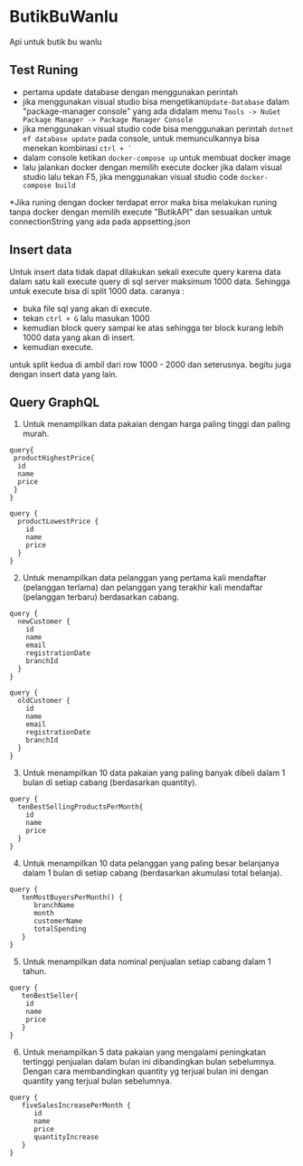 # ButikBuWanlu
Api untuk butik bu wanlu

## Test Runing
- pertama update database dengan menggunakan perintah 
- jika menggunakan visual studio bisa mengetikan```Update-Database``` dalam "package-manager console" yang ada didalam menu ```Tools -> NuGet Package Manager -> Package Manager Console```
- jika menggunakan visual studio code bisa menggunakan perintah ```dotnet ef database update``` pada console, untuk memunculkannya bisa menekan kombinasi ```ctrl + ` ```
- dalam console ketikan ```docker-compose up``` untuk membuat docker image
- lalu jalankan docker dengan memilih execute docker jika dalam visual studio lalu tekan F5, jika menggunakan visual studio code ```docker-compose build```

*Jika runing dengan docker terdapat error maka bisa melakukan runing tanpa docker dengan memilih execute "ButikAPI" dan sesuaikan untuk connectionString yang ada pada appsetting.json
   

## Insert data
Untuk insert data tidak dapat dilakukan sekali execute query karena data dalam satu kali execute query di sql server maksimum 1000 data. Sehingga untuk execute bisa di split 1000 data.
caranya :
- buka file sql yang akan di execute.
- tekan ```ctrl + G``` lalu masukan 1000 
- kemudian block query sampai ke atas sehingga ter block kurang lebih 1000 data yang akan di insert.
- kemudian execute.

untuk split kedua di ambil dari row 1000 - 2000 dan seterusnya. begitu juga dengan insert data yang lain.


## Query GraphQL

1. Untuk menampilkan data pakaian dengan harga paling tinggi dan paling
murah.
```
query{
 productHighestPrice{
  id
  name
  price
 }
}
```
```
query {
  productLowestPrice {
    id
    name
    price
  }
}
```
2. Untuk menampilkan data pelanggan yang pertama kali mendaftar
(pelanggan terlama) dan pelanggan yang terakhir kali mendaftar (pelanggan
terbaru) berdasarkan cabang.
```
query {
  newCustomer {
	id
	name
	email
	registrationDate
	branchId
  }
}
```
```
query {
  oldCustomer {
	id
	name
	email
	registrationDate
	branchId
  }
}
```

3. Untuk menampilkan 10 data pakaian yang paling banyak dibeli dalam 1 bulan
di setiap cabang (berdasarkan quantity).
```
query {
  tenBestSellingProductsPerMonth{
    id
    name
    price 
  }
}
```
4. Untuk menampilkan 10 data pelanggan yang paling besar belanjanya dalam
1 bulan di setiap cabang (berdasarkan akumulasi total belanja).
```
query {
   tenMostBuyersPerMonth() {
	  branchName
	  month
	  customerName
	  totalSpending
   }
}
```
5. Untuk menampilkan data nominal penjualan setiap cabang dalam 1 tahun.
```
query {
   tenBestSeller{
    id
    name
    price
   }
}
```
6. Untuk menampilkan 5 data pakaian yang mengalami peningkatan tertinggi
penjualan dalam bulan ini dibandingkan bulan sebelumnya. Dengan cara
membandingkan quantity yg terjual bulan ini dengan quantity yang terjual
bulan sebelumnya.
```
query {
   fiveSalesIncreasePerMonth {
      id
	  name
	  price
	  quantityIncrease
   }
}
```

